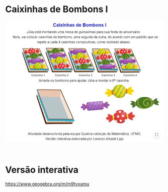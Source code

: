 # Caixinhas de Bombons I

![](preview.jpg)

<br>

# Versão interativa

https://www.geogebra.org/m/m9tvxamu